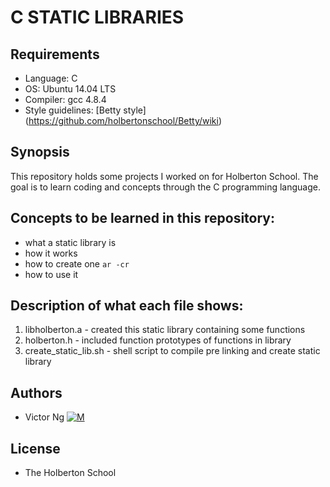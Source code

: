 # C STATIC LIBRARIES

## Requirements
* Language: C
* OS: Ubuntu 14.04 LTS
* Compiler: gcc 4.8.4
* Style guidelines: [Betty style] (https://github.com/holbertonschool/Betty/wiki)

## Synopsis
This repository holds some projects I worked on for Holberton School. The goal is to learn coding and concepts through the C programming language.

## Concepts to be learned in this repository:
* what a static library is
* how it works
* how to create one `ar -cr`
* how to use it

## Description of what each file shows:
1. libholberton.a - created this static library containing some functions
2. holberton.h - included function prototypes of functions in library
3. create_static_lib.sh - shell script to compile pre linking and create static library

## Authors
* Victor Ng [![M](https://upload.wikimedia.org/wikipedia/fr/thumb/c/c8/Twitter_Bird.svg/30px-Twitter_Bird.svg.png)](https://twitter.com/vikkybass1)

## License
* The Holberton School
